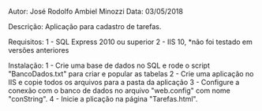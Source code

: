 Autor: José Rodolfo Ambiel Minozzi
Data: 03/05/2018

Descrição: Aplicação para cadastro de tarefas.

Requisitos:
 1 - SQL Express 2010 ou superior
 2 - IIS 10, *não foi testado em versões anteriores

Instalação:
1 - Crie uma base de dados no SQL e rode o script "BancoDados.txt" para criar e popular as tabelas
2 - Crie uma aplicação no IIS e copie todos os arquivos para a pasta da aplicação
3 - Configure a conexão com o banco de dados no arquivo "web.config" com nome "conString".
4 - Inicie a plicação na página "Tarefas.html".
